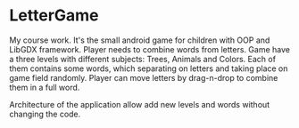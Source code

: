 # LetterGame
My course work. It's the small android game for children with OOP and LibGDX framework. Player needs to combine words from letters. Game have a three levels with different subjects: Trees, Animals and Colors. Each of them contains some words, which separating on letters and taking place on game field randomly. Player can move letters by drag-n-drop to combine them in a full word.

Architecture of the application allow add new levels and words without changing the code.
